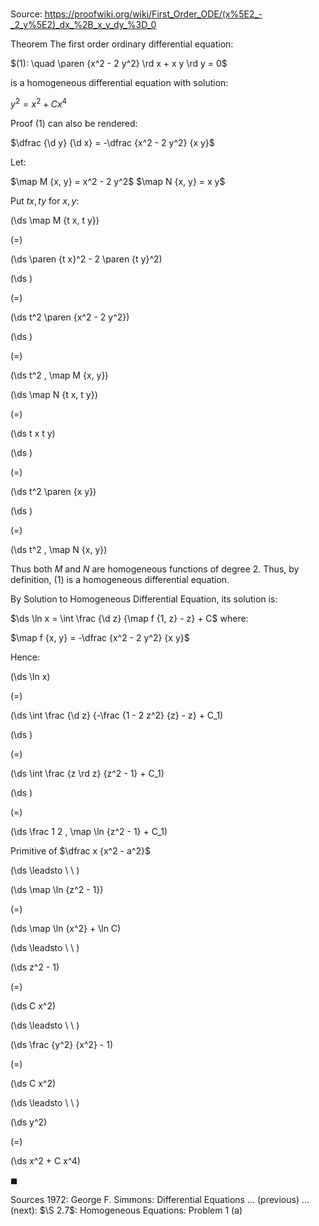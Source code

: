 # 

Source: https://proofwiki.org/wiki/First_Order_ODE/(x%5E2_-_2_y%5E2)_dx_%2B_x_y_dy_%3D_0

Theorem
The first order ordinary differential equation:

$(1): \quad \paren {x^2 - 2 y^2} \rd x + x y \rd y = 0$

is a homogeneous differential equation with solution:

$y^2 = x^2 + C x^4$


Proof
$(1)$ can also be rendered:

$\dfrac {\d y} {\d x} = -\dfrac {x^2 - 2 y^2} {x y}$

Let:

$\map M {x, y} = x^2 - 2 y^2$
$\map N {x, y} = x y$

Put $t x, t y$ for $x, y$:














\(\ds \map M {t x, t y}\)

\(=\)







\(\ds \paren {t x}^2 - 2 \paren {t y}^2\)




















\(\ds \)

\(=\)







\(\ds t^2 \paren {x^2 - 2 y^2}\)




















\(\ds \)

\(=\)







\(\ds t^2 \, \map M {x, y}\)






















\(\ds \map N {t x, t y}\)

\(=\)







\(\ds t x t y\)




















\(\ds \)

\(=\)







\(\ds t^2 \paren {x y}\)




















\(\ds \)

\(=\)







\(\ds t^2 \, \map N {x, y}\)









Thus both $M$ and $N$ are homogeneous functions of degree $2$.
Thus, by definition, $(1)$ is a homogeneous differential equation.

By Solution to Homogeneous Differential Equation, its solution is:

$\ds \ln x = \int \frac {\d z} {\map f {1, z} - z} + C$
where:

$\map f {x, y} = -\dfrac {x^2 - 2 y^2} {x y}$

Hence:














\(\ds \ln x\)

\(=\)







\(\ds \int \frac {\d z} {-\frac {1 - 2 z^2} {z} - z} + C_1\)




















\(\ds \)

\(=\)







\(\ds \int \frac {z \rd z} {z^2 - 1} + C_1\)




















\(\ds \)

\(=\)







\(\ds \frac 1 2 \, \map \ln {z^2 - 1} + C_1\)





Primitive of $\dfrac x {x^2 - a^2}$








\(\ds \leadsto \ \ \)





\(\ds \map \ln {z^2 - 1}\)

\(=\)







\(\ds \map \ln {x^2} + \ln C\)














\(\ds \leadsto \ \ \)





\(\ds z^2 - 1\)

\(=\)







\(\ds C x^2\)














\(\ds \leadsto \ \ \)





\(\ds \frac {y^2} {x^2} - 1\)

\(=\)







\(\ds C x^2\)














\(\ds \leadsto \ \ \)





\(\ds y^2\)

\(=\)







\(\ds x^2 + C x^4\)









$\blacksquare$


Sources
1972: George F. Simmons: Differential Equations ... (previous) ... (next): $\S 2.7$: Homogeneous Equations: Problem $1 \ \text{(a)}$




